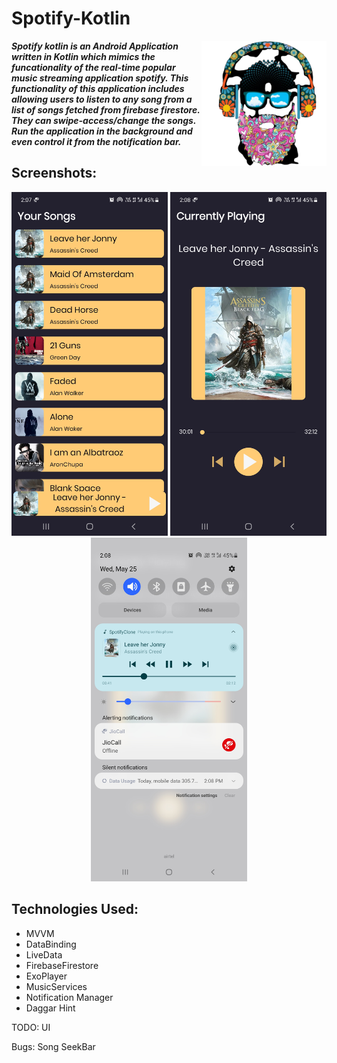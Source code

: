 # Spotify-Kotlin

<img height=200px align="right" src="https://github.com/SiddyDevelops/Spotify-Kotlin/blob/master/Screenshots/logo.png" />
<p>
  
***Spotify kotlin is an Android Application written in Kotlin which mimics the funcationality of the real-time popular music streaming application spotify. This functionality of this application includes allowing users to listen to any song from a list of songs fetched from firebase firestore. They can swipe-access/change the songs. Run the application in the background and even control it from the notification bar.***
  
<p/>

## Screenshots:
<p align="center">
  <img width="250" height="550" src="https://github.com/SiddyDevelops/Spotify-Kotlin/blob/master/Screenshots/SongList.jpg">  
  <img width="250" height="550" src="https://github.com/SiddyDevelops/Spotify-Kotlin/blob/master/Screenshots/SpecificSong.jpg">
  <img width="250" height="550" src="https://github.com/SiddyDevelops/Spotify-Kotlin/blob/master/Screenshots/Notification.jpg">
</p>

## Technologies Used: 
- MVVM
- DataBinding
- LiveData
- FirebaseFirestore
- ExoPlayer
- MusicServices
- Notification Manager
- Daggar Hint

TODO: UI

Bugs: Song SeekBar
